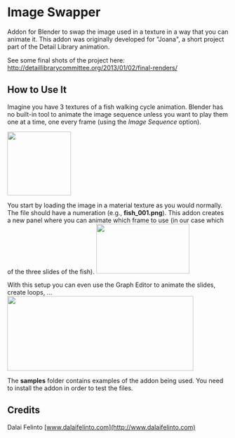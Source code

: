 Image Swapper
=============

Addon for Blender to swap the image used in a texture in a way that you can animate it.
This addon was originally developed for "Joana", a short project part of the Detail Library animation.

See some final shots of the project here:
http://detaillibrarycommittee.org/2013/01/02/final-renders/


How to Use It
-------------
Imagine you have 3 textures of a fish walking cycle animation. Blender has no built-in tool to animate the
image sequence unless you want to play them one at a time, one every frame (using the *Image Sequence* option).

<img src="http://www.dalaifelinto.com/ftp/images/image_swap_0.jpg" witdh="550" height="145" />

You start by loading the image in a material texture as you would normally. The file should have a numeration (e.g., **fish_001.png**).
This addon creates a new panel where you can animate which frame to use (in our case which of the three slides of the fish).
<img src="http://www.dalaifelinto.com/ftp/images/image_swap_1.jpg" width="212" height="113.5" />

With this setup you can even use the Graph Editor to animate the slides, create loops, ...
<img src="http://www.dalaifelinto.com/ftp/images/image_swap_2.jpg" width="423.5" height="169.5 339" />

The **samples** folder contains examples of the addon being used. You need to install the addon in order to test the files.

Credits
-------
Dalai Felinto
[www.dalaifelinto.com](http://www.dalaifelinto.com)
